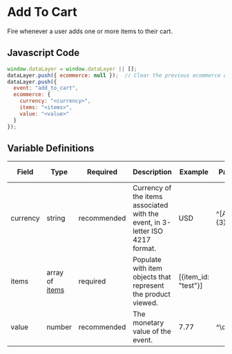 # Add To Cart

Fire whenever a user adds one or more items to their cart.

## Javascript Code

```js
window.dataLayer = window.dataLayer || [];
dataLayer.push({ ecommerce: null });  // Clear the previous ecommerce object.
dataLayer.push({
  event: "add_to_cart",
  ecommerce: {
    currency: "<currency>",
    items: "<items>",
    value: "<value>"
  }
});
```

## Variable Definitions

|Field|Type|Required|Description|Example|Pattern|Min Length|Max Length|Minimum|Maximum|Multiple Of|
| --- | --- | --- | --- | --- | --- | --- | --- | --- | --- | --- |
|currency|string|recommended|Currency of the items associated with the event, in 3-letter ISO 4217 format.|USD|^[A-Z]{3}$|3|3|
|items|array of [items](/schemas/item.md)|required|Populate with item objects that represent the product viewed.|[{item_id: "test"}]
|value|number|recommended|The monetary value of the event.|7.77|^\d\.\d\d$|||0.00|